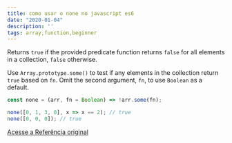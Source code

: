 ```yaml
---
title: como usar o none no javascript es6
date: "2020-01-04"
description: ''
tags: array,function,beginner
---
```


Returns `true` if the provided predicate function returns `false` for all elements in a collection, `false` otherwise.

Use `Array.prototype.some()` to test if any elements in the collection return `true` based on `fn`.
Omit the second argument, `fn`, to use `Boolean` as a default.

```js
const none = (arr, fn = Boolean) => !arr.some(fn);
```

```js
none([0, 1, 3, 0], x => x == 2); // true
none([0, 0, 0]); // true
```


[Acesse a Referência original](http://github.com/30-seconds/)
